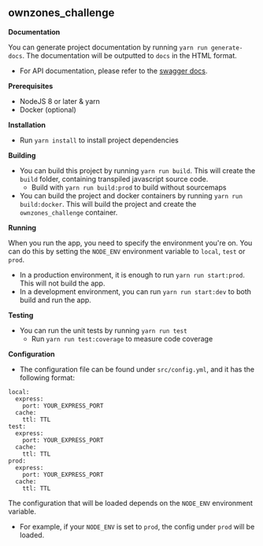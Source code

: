 ## ownzones_challenge

**Documentation**

You can generate project documentation by running `yarn run generate-docs`. The documentation will be outputted to `docs` in the HTML format.

* For API documentation, please refer to the [swagger docs](./swagger/index.html).

**Prerequisites**

* NodeJS 8 or later & yarn
* Docker (optional)

**Installation**

* Run `yarn install` to install project dependencies

**Building**

* You can build this project by running `yarn run build`. This will create the `build` folder, containing transpiled javascript source code.
    * Build with `yarn run build:prod` to build without sourcemaps
* You can build the project and docker containers by running `yarn run build:docker`. This will build the project and create the `ownzones_challenge` container. 

**Running**

When you run the app, you need to specify the environment you're on. You can do this by setting the `NODE_ENV` environment variable to `local`, `test` or `prod`.

* In a production environment, it is enough to run `yarn run start:prod`. This will not build the app.
* In a development environment, you can run `yarn run start:dev` to both build and run the app.

**Testing**

* You can run the unit tests by running `yarn run test`
    * Run `yarn run test:coverage` to measure code coverage


**Configuration**

* The configuration file can be found under `src/config.yml`, and it has the following format:
```
local:
  express:
    port: YOUR_EXPRESS_PORT
  cache:
    ttl: TTL
test:
  express:
    port: YOUR_EXPRESS_PORT
  cache:
    ttl: TTL
prod:
  express:
    port: YOUR_EXPRESS_PORT
  cache:
    ttl: TTL
```

The configuration that will be loaded depends on the `NODE_ENV` environment variable. 
* For example, if your `NODE_ENV` is set to `prod`, the config under `prod` will be loaded.
